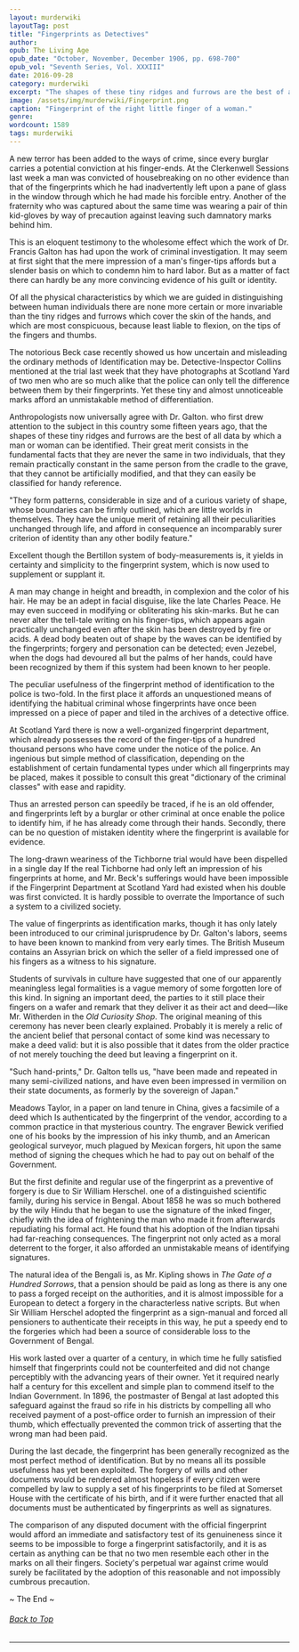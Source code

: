 ```yaml
---
layout: murderwiki
layoutTag: post
title: "Fingerprints as Detectives"
author:
opub: The Living Age
opub_date: "October, November, December 1906, pp. 698-700"
opub_vol: "Seventh Series, Vol. XXXIII"
date: 2016-09-28
category: murderwiki
excerpt: "The shapes of these tiny ridges and furrows are the best of all data by which a man or woman can be identified. Their great merit consists in the fundamental facts that they are never the same in two individuals, that they remain practically constant in the same person from the cradle to the grave, that they cannot be artificially modified, and that they can easily be classified for handy reference."
image: /assets/img/murderwiki/Fingerprint.png
caption: "Fingerprint of the right little finger of a woman."
genre:
wordcount: 1589
tags: murderwiki
---
```


<!-- <section id="toc" class="toc">
  <header>
    <h6>Table of Contents</h6>
  </header>
<div id="drawer" markdown="1">
1. Auto generated table of contents
{:toc}
</div>
</section> table-of-contents -->

A new terror has been added to the ways of crime, since every burglar carries a potential conviction at his finger-ends. At the Clerkenwell Sessions last week a man was convicted of housebreaking on no other evidence than that of the fingerprints which he had inadvertently left upon a pane of glass in the window through which he had made his forcible entry. Another of the fraternity who was captured about the same time was wearing a pair of thin kid-gloves by way of precaution against leaving such damnatory marks behind him.

This is an eloquent testimony to the wholesome effect which the work of Dr. Francis Galton has had upon the work of criminal investigation. It may seem at first sight that the mere impression of a man&#39;s finger-tips affords but a slender basis on which to condemn him to hard labor. But as a matter of fact there can hardly be any more convincing evidence of his guilt or identity.

Of all the physical characteristics by which we are guided in distinguishing between human individuals there are none more certain or more invariable than the tiny ridges and furrows which cover the skin of the hands, and which are most conspicuous, because least liable to flexion, on the tips of the fingers and thumbs.

The notorious Beck case recently showed us how uncertain and misleading the ordinary methods of Identification may be. Detective-Inspector Collins mentioned at the trial last week that they have photographs at Scotland Yard of two men who are so much alike that the police can only tell the difference between them by their fingerprints. Yet these tiny and almost unnoticeable marks afford an unmistakable method of differentiation.

Anthropologists now universally agree with Dr. Galton. who first drew attention to the subject in this country some fifteen years ago, that the shapes of these tiny ridges and furrows are the best of all data by which a man or woman can be identified. Their great merit consists in the fundamental facts that they are never the same in two individuals, that they remain practically constant in the same person from the cradle to the grave, that they cannot be artificially modified, and that they can easily be classified for handy reference.

&quot;They form patterns, considerable in size and of a curious variety of shape, whose boundaries can be firmly outlined, which are little worlds in themselves. They have the unique merit of retaining all their peculiarities unchanged through life, and afford in consequence an incomparably surer criterion of identity than any other bodily feature.&quot;

Excellent though the Bertillon system of body-measurements is, it yields in certainty and simplicity to the fingerprint system, which is now used to supplement or supplant it.

A man may change in height and breadth, in complexion and the color of his hair. He may be an adept in facial disguise, like the late Charles Peace. He may even succeed in modifying or obliterating his skin-marks. But he can never alter the tell-tale writing on his finger-tips, which appears again practically unchanged even after the skin has been destroyed by fire or acids. A dead body beaten out of shape by the waves can be identified by the fingerprints; forgery and personation can be detected; even Jezebel, when the dogs had devoured all but the palms of her hands, could have been recognized by them if this system had been known to her people.

The peculiar usefulness of the fingerprint method of identification to the police is two-fold. In the first place it affords an unquestioned means of identifying the habitual criminal whose fingerprints have once been impressed on a piece of paper and tiled in the archives of a detective office.

At Scotland Yard there is now a well-organized fingerprint department, which already possesses the record of the finger-tips of a hundred thousand persons who have come under the notice of the police. An ingenious but simple method of classification, depending on the establishment of certain fundamental types under which all fingerprints may be placed, makes it possible to consult this great &quot;dictionary of the criminal classes&quot; with ease and rapidity.

Thus an arrested person can speedily be traced, if he is an old offender, and fingerprints left by a burglar or other criminal at once enable the police to identify him, if he has already come through their hands. Secondly, there can be no question of mistaken identity where the fingerprint is available for evidence.

The long-drawn weariness of the Tichborne trial would have been dispelled in a single day If the real Tichborne had only left an impression of his fingerprints at home, and Mr. Beck&#39;s sufferings would have been impossible if the Fingerprint Department at Scotland Yard had existed when his double was first convicted. It is hardly possible to overrate the Importance of such a system to a civilized society.

The value of fingerprints as identification marks, though it has only lately been introduced to our criminal jurisprudence by Dr. Galton&#39;s labors, seems to have been known to mankind from very early times. The British Museum contains an Assyrian brick on which the seller of a field impressed one of his fingers as a witness to his signature.

Students of survivals in culture have suggested that one of our apparently meaningless legal formalities is a vague memory of some forgotten lore of this kind. In signing an important deed, the parties to it still place their fingers on a wafer and remark that they deliver it as their act and deed—like Mr. Witherden in the _Old Curiosity Shop_. The original meaning of this ceremony has never been clearly explained. Probably it is merely a relic of the ancient belief that personal contact of some kind was necessary to make a deed valid: but it is also possible that it dates from the older practice of not merely touching the deed but leaving a fingerprint on it.

&quot;Such hand-prints,&quot; Dr. Galton tells us, &quot;have been made and repeated in many semi-civilized nations, and have even been impressed in vermilion on their state documents, as formerly by the sovereign of Japan.&quot;

Meadows Taylor, in a paper on land tenure in China, gives a facsimile of a deed which Is authenticated by the fingerprint of the vendor, according to a common practice in that mysterious country. The engraver Bewick verified one of his books by the impression of his inky thumb, and an American geological surveyor, much plagued by Mexican forgers, hit upon the same method of signing the cheques which he had to pay out on behalf of the Government.

But the first definite and regular use of the fingerprint as a preventive of forgery is due to Sir William Herschel. one of a distinguished scientific family, during his service in Bengal. About 1858 he was so much bothered by the wily Hindu that he began to use the signature of the inked finger, chiefly with the idea of frightening the man who made it from afterwards repudiating his formal act. He found that his adoption of the Indian tipsahi had far-reaching consequences. The fingerprint not only acted as a moral deterrent to the forger, it also afforded an unmistakable means of identifying signatures.

The natural idea of the Bengali is, as Mr. Kipling shows in _The Gate of a Hundred Sorrows_, that a pension should be paid as long as there is any one to pass a forged receipt on the authorities, and it is almost impossible for a European to detect a forgery in the characterless native scripts. But when Sir William Herschel adopted the fingerprint as a sign-manual and forced all pensioners to authenticate their receipts in this way, he put a speedy end to the forgeries which had been a source of considerable loss to the Government of Bengal.

His work lasted over a quarter of a century, in which time he fully satisfied himself that fingerprints could not be counterfeited and did not change perceptibly with the advancing years of their owner. Yet it required nearly half a century for this excellent and simple plan to commend itself to the Indian Government. In 1896, the postmaster of Bengal at last adopted this safeguard against the fraud so rife in his districts by compelling all who received payment of a post-office order to furnish an impression of their thumb, which effectually prevented the common trick of asserting that the wrong man had been paid.

During the last decade, the fingerprint has been generally recognized as the most perfect method of identification. But by no means all its possible usefulness has yet been exploited. The forgery of wills and other documents would be rendered almost hopeless if every citizen were compelled by law to supply a set of his fingerprints to be filed at Somerset House with the certificate of his birth, and if it were further enacted that all documents must be authenticated by fingerprints as well as signatures.

The comparison of any disputed document with the official fingerprint would afford an immediate and satisfactory test of its genuineness since it seems to be impossible to forge a fingerprint satisfactorily, and it is as certain as anything can be that no two men resemble each other in the marks on all their fingers. Society&#39;s perpetual war against crime would surely be facilitated by the adoption of this reasonable and not impossibly cumbrous precaution.

<p id="theend">~ The End ~</p>

<h6 class="btt"><a href="#top">Back to Top</a></h6>
<hr>
